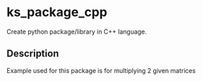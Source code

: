 # ks_package_cpp

Create python package/library in C++ language.

## Description
Example used for this package is for multiplying 2 given matrices
